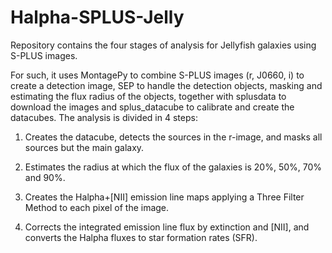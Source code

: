 # Halpha-SPLUS-Jelly

Repository contains the four stages of analysis for Jellyfish galaxies using S-PLUS images.

For such, it uses MontagePy to combine S-PLUS images (r, J0660, i) to create a detection image, SEP to handle the detection objects, masking and estimating the flux radius of the objects, together with splusdata to download the images and splus_datacube to calibrate and create the datacubes.
The analysis is divided in 4 steps:

1) Creates the datacube, detects the sources in the r-image, and masks all sources but the main galaxy.

2) Estimates the radius at which the flux of the galaxies is 20%, 50%, 70% and 90%.

3) Creates the Halpha+[NII] emission line maps applying a Three Filter Method to each pixel of the image.

4) Corrects the integrated emission line flux by extinction and [NII], and converts the Halpha fluxes to star formation rates (SFR).
